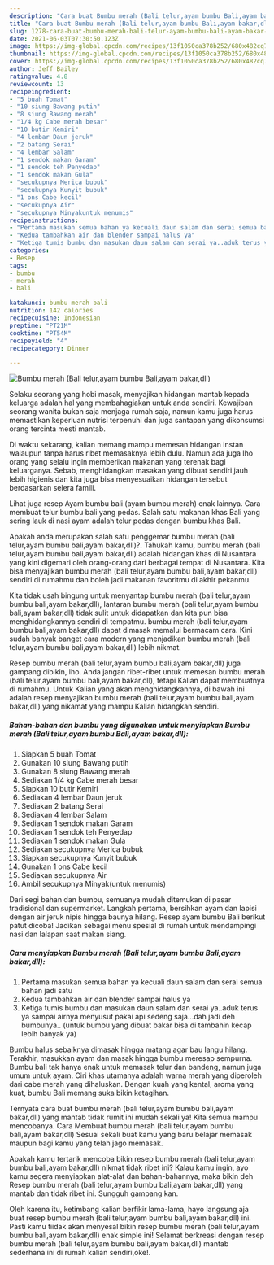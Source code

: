 ```yaml
---
description: "Cara buat Bumbu merah (Bali telur,ayam bumbu Bali,ayam bakar,dll) yang nikmat Untuk Jualan"
title: "Cara buat Bumbu merah (Bali telur,ayam bumbu Bali,ayam bakar,dll) yang nikmat Untuk Jualan"
slug: 1278-cara-buat-bumbu-merah-bali-telur-ayam-bumbu-bali-ayam-bakar-dll-yang-nikmat-untuk-jualan
date: 2021-06-03T07:30:50.123Z
image: https://img-global.cpcdn.com/recipes/13f1050ca378b252/680x482cq70/bumbu-merah-bali-telurayam-bumbu-baliayam-bakardll-foto-resep-utama.jpg
thumbnail: https://img-global.cpcdn.com/recipes/13f1050ca378b252/680x482cq70/bumbu-merah-bali-telurayam-bumbu-baliayam-bakardll-foto-resep-utama.jpg
cover: https://img-global.cpcdn.com/recipes/13f1050ca378b252/680x482cq70/bumbu-merah-bali-telurayam-bumbu-baliayam-bakardll-foto-resep-utama.jpg
author: Jeff Bailey
ratingvalue: 4.8
reviewcount: 13
recipeingredient:
- "5 buah Tomat"
- "10 siung Bawang putih"
- "8 siung Bawang merah"
- "1/4 kg Cabe merah besar"
- "10 butir Kemiri"
- "4 lembar Daun jeruk"
- "2 batang Serai"
- "4 lembar Salam"
- "1 sendok makan Garam"
- "1 sendok teh Penyedap"
- "1 sendok makan Gula"
- "secukupnya Merica bubuk"
- "secukupnya Kunyit bubuk"
- "1 ons Cabe kecil"
- "secukupnya Air"
- "secukupnya Minyakuntuk menumis"
recipeinstructions:
- "Pertama masukan semua bahan ya kecuali daun salam dan serai semua bahan jadi satu"
- "Kedua tambahkan air dan blender sampai halus ya"
- "Ketiga tumis bumbu dan masukan daun salam dan serai ya..aduk terus ya sampai airnya menyusut pakai api sedeng saja...dah jadi deh bumbunya.. (untuk bumbu yang dibuat bakar bisa di tambahin kecap lebih banyak ya)"
categories:
- Resep
tags:
- bumbu
- merah
- bali

katakunci: bumbu merah bali 
nutrition: 142 calories
recipecuisine: Indonesian
preptime: "PT21M"
cooktime: "PT54M"
recipeyield: "4"
recipecategory: Dinner

---
```



![Bumbu merah (Bali telur,ayam bumbu Bali,ayam bakar,dll)](https://img-global.cpcdn.com/recipes/13f1050ca378b252/680x482cq70/bumbu-merah-bali-telurayam-bumbu-baliayam-bakardll-foto-resep-utama.jpg)

Selaku seorang yang hobi masak, menyajikan hidangan mantab kepada keluarga adalah hal yang membahagiakan untuk anda sendiri. Kewajiban seorang  wanita bukan saja menjaga rumah saja, namun kamu juga harus memastikan keperluan nutrisi terpenuhi dan juga santapan yang dikonsumsi orang tercinta mesti mantab.

Di waktu  sekarang, kalian memang mampu memesan hidangan instan walaupun tanpa harus ribet memasaknya lebih dulu. Namun ada juga lho orang yang selalu ingin memberikan makanan yang terenak bagi keluarganya. Sebab, menghidangkan masakan yang dibuat sendiri jauh lebih higienis dan kita juga bisa menyesuaikan hidangan tersebut berdasarkan selera famili. 

Lihat juga resep Ayam bumbu bali (ayam bumbu merah) enak lainnya. Cara membuat telur bumbu bali yang pedas. Salah satu makanan khas Bali yang sering lauk di nasi ayam adalah telur pedas dengan bumbu khas Bali.

Apakah anda merupakan salah satu penggemar bumbu merah (bali telur,ayam bumbu bali,ayam bakar,dll)?. Tahukah kamu, bumbu merah (bali telur,ayam bumbu bali,ayam bakar,dll) adalah hidangan khas di Nusantara yang kini digemari oleh orang-orang dari berbagai tempat di Nusantara. Kita bisa menyajikan bumbu merah (bali telur,ayam bumbu bali,ayam bakar,dll) sendiri di rumahmu dan boleh jadi makanan favoritmu di akhir pekanmu.

Kita tidak usah bingung untuk menyantap bumbu merah (bali telur,ayam bumbu bali,ayam bakar,dll), lantaran bumbu merah (bali telur,ayam bumbu bali,ayam bakar,dll) tidak sulit untuk didapatkan dan kita pun bisa menghidangkannya sendiri di tempatmu. bumbu merah (bali telur,ayam bumbu bali,ayam bakar,dll) dapat dimasak memalui bermacam cara. Kini sudah banyak banget cara modern yang menjadikan bumbu merah (bali telur,ayam bumbu bali,ayam bakar,dll) lebih nikmat.

Resep bumbu merah (bali telur,ayam bumbu bali,ayam bakar,dll) juga gampang dibikin, lho. Anda jangan ribet-ribet untuk memesan bumbu merah (bali telur,ayam bumbu bali,ayam bakar,dll), tetapi Kalian dapat membuatnya di rumahmu. Untuk Kalian yang akan menghidangkannya, di bawah ini adalah resep menyajikan bumbu merah (bali telur,ayam bumbu bali,ayam bakar,dll) yang nikamat yang mampu Kalian hidangkan sendiri.

<!--inarticleads1-->

##### Bahan-bahan dan bumbu yang digunakan untuk menyiapkan Bumbu merah (Bali telur,ayam bumbu Bali,ayam bakar,dll):

1. Siapkan 5 buah Tomat
1. Gunakan 10 siung Bawang putih
1. Gunakan 8 siung Bawang merah
1. Sediakan 1/4 kg Cabe merah besar
1. Siapkan 10 butir Kemiri
1. Sediakan 4 lembar Daun jeruk
1. Sediakan 2 batang Serai
1. Sediakan 4 lembar Salam
1. Sediakan 1 sendok makan Garam
1. Sediakan 1 sendok teh Penyedap
1. Sediakan 1 sendok makan Gula
1. Sediakan secukupnya Merica bubuk
1. Siapkan secukupnya Kunyit bubuk
1. Gunakan 1 ons Cabe kecil
1. Sediakan secukupnya Air
1. Ambil secukupnya Minyak(untuk menumis)


Dari segi bahan dan bumbu, semuanya mudah ditemukan di pasar tradisional dan supermarket. Langkah pertama, bersihkan ayam dan lapisi dengan air jeruk nipis hingga baunya hilang. Resep ayam bumbu Bali berikut patut dicoba! Jadikan sebagai menu spesial di rumah untuk mendampingi nasi dan lalapan saat makan siang. 

<!--inarticleads2-->

##### Cara menyiapkan Bumbu merah (Bali telur,ayam bumbu Bali,ayam bakar,dll):

1. Pertama masukan semua bahan ya kecuali daun salam dan serai semua bahan jadi satu
1. Kedua tambahkan air dan blender sampai halus ya
1. Ketiga tumis bumbu dan masukan daun salam dan serai ya..aduk terus ya sampai airnya menyusut pakai api sedeng saja...dah jadi deh bumbunya.. (untuk bumbu yang dibuat bakar bisa di tambahin kecap lebih banyak ya)


Bumbu halus sebaiknya dimasak hingga matang agar bau langu hilang. Terakhir, masukkan ayam dan masak hingga bumbu meresap sempurna. Bumbu bali tak hanya enak untuk memasak telur dan bandeng, namun juga umum untuk ayam. Ciri khas utamanya adalah warna merah yang diperoleh dari cabe merah yang dihaluskan. Dengan kuah yang kental, aroma yang kuat, bumbu Bali memang suka bikin ketagihan. 

Ternyata cara buat bumbu merah (bali telur,ayam bumbu bali,ayam bakar,dll) yang mantab tidak rumit ini mudah sekali ya! Kita semua mampu mencobanya. Cara Membuat bumbu merah (bali telur,ayam bumbu bali,ayam bakar,dll) Sesuai sekali buat kamu yang baru belajar memasak maupun bagi kamu yang telah jago memasak.

Apakah kamu tertarik mencoba bikin resep bumbu merah (bali telur,ayam bumbu bali,ayam bakar,dll) nikmat tidak ribet ini? Kalau kamu ingin, ayo kamu segera menyiapkan alat-alat dan bahan-bahannya, maka bikin deh Resep bumbu merah (bali telur,ayam bumbu bali,ayam bakar,dll) yang mantab dan tidak ribet ini. Sungguh gampang kan. 

Oleh karena itu, ketimbang kalian berfikir lama-lama, hayo langsung aja buat resep bumbu merah (bali telur,ayam bumbu bali,ayam bakar,dll) ini. Pasti kamu tiidak akan menyesal bikin resep bumbu merah (bali telur,ayam bumbu bali,ayam bakar,dll) enak simple ini! Selamat berkreasi dengan resep bumbu merah (bali telur,ayam bumbu bali,ayam bakar,dll) mantab sederhana ini di rumah kalian sendiri,oke!.

